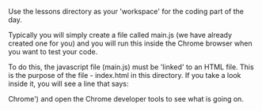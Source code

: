 Use the lessons directory as your 'workspace' for the coding part of the day.

Typically you will simply create a file called main.js (we have already created one for you) and you will run this inside the Chrome browser when you want to test your code.

To do this, the javascript file (main.js) must be 'linked' to an HTML file. This is the purpose of the file - index.html in this directory. If you take a look inside it, you will see a line that says:

<script src="main.js"></script

So to run your code, you will open index.html in Chrome (just find the file and double click on it or right-click on it and select 'open with -> Chrome') and open the Chrome developer tools to see what is going on.
